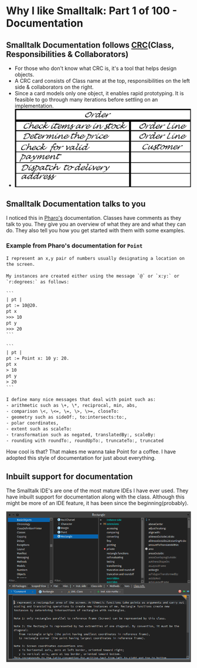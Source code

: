 # Why I like Smalltalk: Part 1 of 100 - Documentation

## Smalltalk Documentation follows [CRC](http://www.agilemodeling.com/artifacts/crcModel.htm)(Class, Responsibilities & Collaborators)
- For those who don't know what CRC is, it's a tool that helps design objects. 
- A CRC card consists of Class name at the top, responsibilities on the left side & collaborators on the right.
- Since a card models only one object, it enables rapid prototyping. It is feasible to go through many iterations before settling on an implementation.
- ![A sample CRC card](/images/crc-example.gif)


## Smalltalk Documentation talks to you
I noticed this in [Pharo's](https://pharo.org) documentation. 
Classes have comments as they talk to you. They give you an overview of what they are and what they can do. They also tell you how you get started with them with some examples.

### Example from Pharo's documentation for `Point`
    I represent an x,y pair of numbers usually designating a location on the screen.

    My instances are created either using the message `@` or `x:y:` or `r:degrees:` as follows:

    ```
    | pt |
    pt := 10@20.
    pt x 
    >>> 10
    pt y
    >>> 20 			 
    ```

    ```
    | pt |
    pt := Point x: 10 y: 20.
    pt x 
    > 10
    pt y
    > 20 			 
    ```

    I define many nice messages that deal with point such as: 
    - arithmetic such as \+, \*, reciprocal, min, abs,
    - comparison \<, \<=, \=, \>, \>=, closeTo: 
    - geometry such as sideOf:, to:intersects:to:, 
    - polar coordinates,
    - extent such as scaleTo:
    - transformation such as negated, translatedBy:, scaleBy:
    - rounding with roundTo:, roundUpTo:, truncateTo:, truncated

How cool is that? That makes me wanna take Point for a coffee.
I have adopted this style of documentation for just about everything. 

## Inbuilt support for documentation
The Smalltalk IDE's are one of the most mature IDEs I have ever used. They have inbuilt support for documentation along with the class. Although this might be more of an IDE feature, it has been since the beginning(probably).

![Documentation in Pharo](/images/documentation-in-pharo.png)
